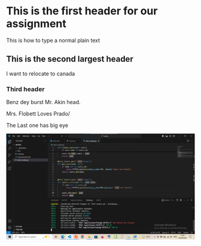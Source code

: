 # This is the first header for our assignment


This is how to type a normal plain text

## This is the second largest header

I want to relocate to canada


### Third header

Benz dey burst Mr. Akin head.

Mrs. Flobett Loves Prado/

The Last one has big eye


![this is my screenshot](https://github.com/techbeast911/Assignment_Solution/blob/main/Screenshot%202024-09-03%20120353.png)